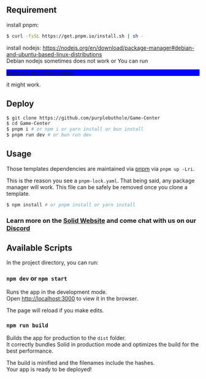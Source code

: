 ## Requirement
install pnpm:
```bash
$ curl -fsSL https://get.pnpm.io/install.sh | sh -
```
install nodejs:
https://nodejs.org/en/download/package-manager#debian-and-ubuntu-based-linux-distributions<br/>
Debian nodejs sometimes does not work or You can run <p style="background-color:blue;">sudo apt-get install nodejs</p> it might work.
## Deploy

```bash
$ git clone https://github.com/purplebuthole/Game-Center 
$ cd Game-Center
$ pnpm i # or npm i or yarn install or bun install
$ pnpm run dev # or bun run dev
```

## Usage

Those templates dependencies are maintained via [pnpm](https://pnpm.io) via `pnpm up -Lri`.

This is the reason you see a `pnpm-lock.yaml`. That being said, any package manager will work. This file can be safely be removed once you clone a template.

```bash
$ npm install # or pnpm install or yarn install
```

### Learn more on the [Solid Website](https://solidjs.com) and come chat with us on our [Discord](https://discord.com/invite/solidjs)

## Available Scripts

In the project directory, you can run:

### `npm dev` or `npm start`

Runs the app in the development mode.<br>
Open [http://localhost:3000](http://localhost:3000) to view it in the browser.

The page will reload if you make edits.<br>

### `npm run build`

Builds the app for production to the `dist` folder.<br>
It correctly bundles Solid in production mode and optimizes the build for the best performance.

The build is minified and the filenames include the hashes.<br>
Your app is ready to be deployed!


